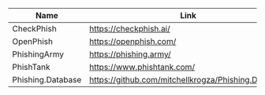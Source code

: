 |Name|Link|
| ------ | ------ |
|CheckPhish| https://checkphish.ai/|
|OpenPhish | https://openphish.com/|
|PhishingArmy| https://phishing.army/|
|PhishTank| https://www.phishtank.com/|
|Phishing.Database| https://github.com/mitchellkrogza/Phishing.Database|
